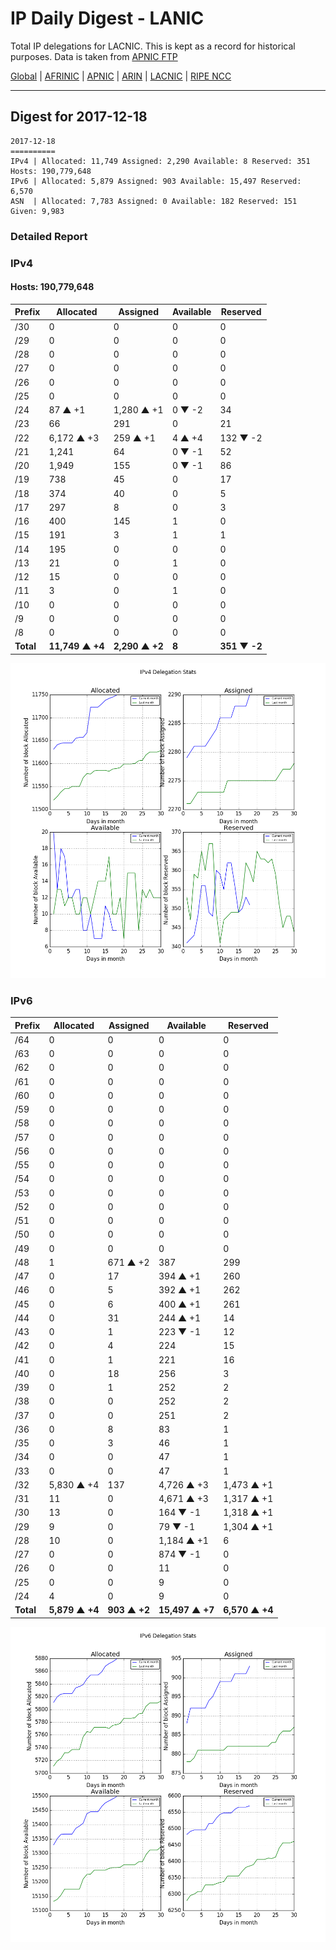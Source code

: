 # IP Daily Digest - LANIC

Total IP delegations for LACNIC. This is kept as a record for historical purposes. Data is taken from [APNIC FTP](https://ftp.apnic.net/)

[Global](https://github.com/csmets/IP-Daily-Digest) | [AFRINIC](https://github.com/csmets/IP-Daily-Digest/tree/master/archives/AFRINIC) | [APNIC](https://github.com/csmets/IP-Daily-Digest/tree/master/archives/APNIC) | [ARIN](https://github.com/csmets/IP-Daily-Digest/tree/master/archives/ARIN) | [LACNIC](https://github.com/csmets/IP-Daily-Digest/tree/master/archives/LACNIC) | [RIPE NCC](https://github.com/csmets/IP-Daily-Digest/tree/master/archives/RIPE_NCC)

---

## Digest for 2017-12-18
```
2017-12-18
==========
IPv4 | Allocated: 11,749 Assigned: 2,290 Available: 8 Reserved: 351 Hosts: 190,779,648
IPv6 | Allocated: 5,879 Assigned: 903 Available: 15,497 Reserved: 6,570
ASN  | Allocated: 7,783 Assigned: 0 Available: 182 Reserved: 151 Given: 9,983
```

### Detailed Report

### IPv4

#### Hosts: **190,779,648**

| Prefix | Allocated | Assigned | Available | Reserved |
| ----- | ----- | ----- | ----- | ----- |
| /30 | 0 | 0 | 0 | 0 |
| /29 | 0 | 0 | 0 | 0 |
| /28 | 0 | 0 | 0 | 0 |
| /27 | 0 | 0 | 0 | 0 |
| /26 | 0 | 0 | 0 | 0 |
| /25 | 0 | 0 | 0 | 0 |
| /24 | 87 ▲ +1 | 1,280 ▲ +1 | 0 ▼ -2 | 34 |
| /23 | 66 | 291 | 0 | 21 |
| /22 | 6,172 ▲ +3 | 259 ▲ +1 | 4 ▲ +4 | 132 ▼ -2 |
| /21 | 1,241 | 64 | 0 ▼ -1 | 52 |
| /20 | 1,949 | 155 | 0 ▼ -1 | 86 |
| /19 | 738 | 45 | 0 | 17 |
| /18 | 374 | 40 | 0 | 5 |
| /17 | 297 | 8 | 0 | 3 |
| /16 | 400 | 145 | 1 | 0 |
| /15 | 191 | 3 | 1 | 1 |
| /14 | 195 | 0 | 0 | 0 |
| /13 | 21 | 0 | 1 | 0 |
| /12 | 15 | 0 | 0 | 0 |
| /11 | 3 | 0 | 1 | 0 |
| /10 | 0 | 0 | 0 | 0 |
| /9 | 0 | 0 | 0 | 0 |
| /8 | 0 | 0 | 0 | 0 |
| **Total** | **11,749 ▲ +4** | **2,290 ▲ +2** | **8** | **351 ▼ -2** |

![ipv4-stats](ipv4-figure.png)

### IPv6

| Prefix | Allocated | Assigned | Available | Reserved |
| ----- | ----- | ----- | ----- | ----- |
| /64 | 0 | 0 | 0 | 0 |
| /63 | 0 | 0 | 0 | 0 |
| /62 | 0 | 0 | 0 | 0 |
| /61 | 0 | 0 | 0 | 0 |
| /60 | 0 | 0 | 0 | 0 |
| /59 | 0 | 0 | 0 | 0 |
| /58 | 0 | 0 | 0 | 0 |
| /57 | 0 | 0 | 0 | 0 |
| /56 | 0 | 0 | 0 | 0 |
| /55 | 0 | 0 | 0 | 0 |
| /54 | 0 | 0 | 0 | 0 |
| /53 | 0 | 0 | 0 | 0 |
| /52 | 0 | 0 | 0 | 0 |
| /51 | 0 | 0 | 0 | 0 |
| /50 | 0 | 0 | 0 | 0 |
| /49 | 0 | 0 | 0 | 0 |
| /48 | 1 | 671 ▲ +2 | 387 | 299 |
| /47 | 0 | 17 | 394 ▲ +1 | 260 |
| /46 | 0 | 5 | 392 ▲ +1 | 262 |
| /45 | 0 | 6 | 400 ▲ +1 | 261 |
| /44 | 0 | 31 | 244 ▲ +1 | 14 |
| /43 | 0 | 1 | 223 ▼ -1 | 12 |
| /42 | 0 | 4 | 224 | 15 |
| /41 | 0 | 1 | 221 | 16 |
| /40 | 0 | 18 | 256 | 3 |
| /39 | 0 | 1 | 252 | 2 |
| /38 | 0 | 0 | 252 | 2 |
| /37 | 0 | 0 | 251 | 2 |
| /36 | 0 | 8 | 83 | 1 |
| /35 | 0 | 3 | 46 | 1 |
| /34 | 0 | 0 | 47 | 1 |
| /33 | 0 | 0 | 47 | 1 |
| /32 | 5,830 ▲ +4 | 137 | 4,726 ▲ +3 | 1,473 ▲ +1 |
| /31 | 11 | 0 | 4,671 ▲ +3 | 1,317 ▲ +1 |
| /30 | 13 | 0 | 164 ▼ -1 | 1,318 ▲ +1 |
| /29 | 9 | 0 | 79 ▼ -1 | 1,304 ▲ +1 |
| /28 | 10 | 0 | 1,184 ▲ +1 | 6 |
| /27 | 0 | 0 | 874 ▼ -1 | 0 |
| /26 | 0 | 0 | 11 | 0 |
| /25 | 0 | 0 | 9 | 0 |
| /24 | 4 | 0 | 9 | 0 |
| **Total** | **5,879 ▲ +4** | **903 ▲ +2** | **15,497 ▲ +7** | **6,570 ▲ +4** |

![ipv6-stats](ipv6-figure.png)
